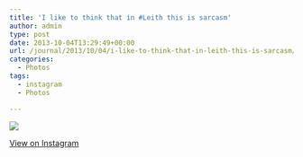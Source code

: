 ```yaml
---
title: 'I like to think that in #Leith this is sarcasm'
author: admin
type: post
date: 2013-10-04T13:29:49+00:00
url: /journal/2013/10/04/i-like-to-think-that-in-leith-this-is-sarcasm/
categories:
  - Photos
tags:
  - instagram
  - Photos

---
```

<img src="http://lobban.org/wordpress//HLIC/a7152256b1b92b815cc2ca16c1e8e0fd.jpg" class="instagram-image" />

<p class="view-instagram">
  <a href="http://instagram.com/p/fC69FCKlmR/">View on Instagram</a>
</p>